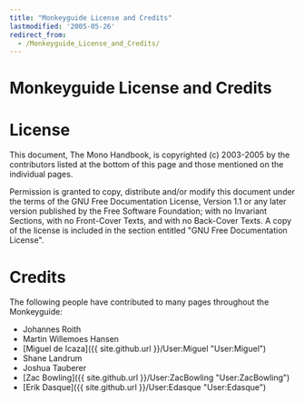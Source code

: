 ```yaml
---
title: "Monkeyguide License and Credits"
lastmodified: '2005-05-26'
redirect_from:
  - /Monkeyguide_License_and_Credits/
---
```


Monkeyguide License and Credits
===============================

License
=======

This document, The Mono Handbook, is copyrighted (c) 2003-2005 by the contributors listed at the bottom of this page and those mentioned on the individual pages.

Permission is granted to copy, distribute and/or modify this document under the terms of the GNU Free Documentation License, Version 1.1 or any later version published by the Free Software Foundation; with no Invariant Sections, with no Front-Cover Texts, and with no Back-Cover Texts. A copy of the license is included in the section entitled "GNU Free Documentation License".

Credits
=======

The following people have contributed to many pages throughout the Monkeyguide:

-   Johannes Roith
-   Martin Willemoes Hansen
-   [Miguel de Icaza]({{ site.github.url }}/User:Miguel "User:Miguel")
-   Shane Landrum
-   Joshua Tauberer
-   [Zac Bowling]({{ site.github.url }}/User:ZacBowling "User:ZacBowling")
-   [Erik Dasque]({{ site.github.url }}/User:Edasque "User:Edasque")


